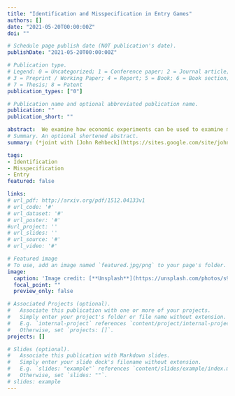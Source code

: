 ```yaml
---
title: "Identification and Misspecification in Entry Games"
authors: []
date: "2021-05-20T00:00:00Z"
doi: ""

# Schedule page publish date (NOT publication's date).
publishDate: "2021-05-20T00:00:00Z"

# Publication type.
# Legend: 0 = Uncategorized; 1 = Conference paper; 2 = Journal article;
# 3 = Preprint / Working Paper; 4 = Report; 5 = Book; 6 = Book section;
# 7 = Thesis; 8 = Patent
publication_types: ["0"]

# Publication name and optional abbreviated publication name.
publication: ""
publication_short: ""

abstract:  We examine how economic experiments can be used to examine model misspecification and provide identifying information on equilibrium selection procedures for entry games. <br><br> (*joint with [John Rehbeck](https://sites.google.com/site/johnrehbeck/)*)
# Summary. An optional shortened abstract.
summary: (*joint with [John Rehbeck](https://sites.google.com/site/johnrehbeck/)*) <br><br> We examine how economic experiments can be used to examine model misspecification and provide identifying information on equilibrium selection procedures for entry games.

tags:
- Identification
- Misspecification
- Entry
featured: false

links:
# url_pdf: http://arxiv.org/pdf/1512.04133v1
# url_code: '#'
# url_dataset: '#'
# url_poster: '#'
#url_project: ''
# url_slides: ''
# url_source: '#'
# url_video: '#'

# Featured image
# To use, add an image named `featured.jpg/png` to your page's folder.
image:
  caption: 'Image credit: [**Unsplash**](https://unsplash.com/photos/s9CC2SKySJM)'
  focal_point: ""
  preview_only: false

# Associated Projects (optional).
#   Associate this publication with one or more of your projects.
#   Simply enter your project's folder or file name without extension.
#   E.g. `internal-project` references `content/project/internal-project/index.md`.
#   Otherwise, set `projects: []`.
projects: []

# Slides (optional).
#   Associate this publication with Markdown slides.
#   Simply enter your slide deck's filename without extension.
#   E.g. `slides: "example"` references `content/slides/example/index.md`.
#   Otherwise, set `slides: ""`.
# slides: example
---
```

